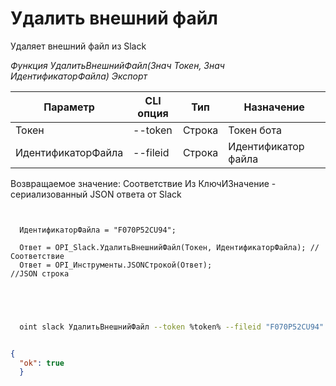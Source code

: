 ﻿---
sidebar_position: 5
---

# Удалить внешний файл
 Удаляет внешний файл из Slack


*Функция УдалитьВнешнийФайл(Знач Токен, Знач ИдентификаторФайла) Экспорт*

  | Параметр | CLI опция | Тип | Назначение |
  |-|-|-|-|
  | Токен | --token | Строка | Токен бота |
  | ИдентификаторФайла | --fileid | Строка | Идентификатор файла |

  
  Возвращаемое значение:   Соответствие Из КлючИЗначение - сериализованный JSON ответа от Slack

```bsl title="Пример кода"
	
  
  ИдентификаторФайла = "F070P52CU94";
  
  Ответ = OPI_Slack.УдалитьВнешнийФайл(Токен, ИдентификаторФайла); //Соответствие
  Ответ = OPI_Инструменты.JSONСтрокой(Ответ);                      //JSON строка
  

	
```

```sh title="Пример команды CLI"
    
  oint slack УдалитьВнешнийФайл --token %token% --fileid "F070P52CU94"


```


```json title="Результат"

{
  "ok": true
  }

```
